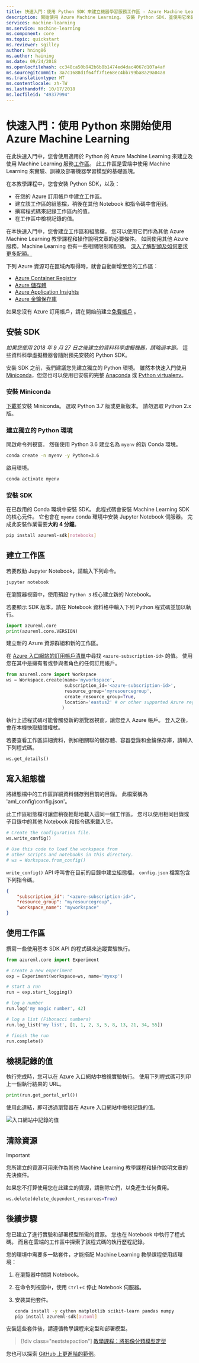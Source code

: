 ```yaml
---
title: 快速入門：使用 Python SDK 來建立機器學習服務工作區 - Azure Machine Learning
description: 開始使用 Azure Machine Learning。 安裝 Python SDK，並使用它來建立工作區。 此工作區是雲端中使用 Azure Machine Learning 來實驗、訓練及部署機器學習模型的基礎區塊。
services: machine-learning
ms.service: machine-learning
ms.component: core
ms.topic: quickstart
ms.reviewer: sgilley
author: hning86
ms.author: haining
ms.date: 09/24/2018
ms.openlocfilehash: cc348ca50b942b6b8b1474ed4dac4067d107a4af
ms.sourcegitcommit: 3a7c1688d1f64ff7f1e68ec4bb799ba8a29a04a8
ms.translationtype: HT
ms.contentlocale: zh-TW
ms.lasthandoff: 10/17/2018
ms.locfileid: "49377994"
---
```

# <a name="quickstart-use-python-to-get-started-with-azure-machine-learning"></a>快速入門：使用 Python 來開始使用 Azure Machine Learning

在此快速入門中，您會使用適用於 Python 的 Azure Machine Learning 來建立及使用 Machine Learning 服務[工作區](concept-azure-machine-learning-architecture.md)。 此工作區是雲端中使用 Machine Learning 來實驗、訓練及部署機器學習模型的基礎區塊。

在本教學課程中，您會安裝 Python SDK，以及：

* 在您的 Azure 訂用帳戶中建立工作區。
* 建立該工作區的組態檔，稍後在其他 Notebook 和指令碼中會用到。
* 撰寫程式碼來記錄工作區內的值。
* 在工作區中檢視記錄的值。

在本快速入門中，您會建立工作區和組態檔。 您可以使用它們作為其他 Azure Machine Learning 教學課程和操作說明文章的必要條件。 如同使用其他 Azure 服務，Machine Learning 也有一些相關限制和配額。 [深入了解配額及如何要求更多配額。](how-to-manage-quotas.md)

下列 Azure 資源可在區域內取得時，就會自動新增至您的工作區：
 
- [Azure Container Registry](https://azure.microsoft.com/services/container-registry/)
- [Azure 儲存體](https://azure.microsoft.com/services/storage/)
- [Azure Application Insights](https://azure.microsoft.com/services/application-insights/) 
- [Azure 金鑰保存庫](https://azure.microsoft.com/services/key-vault/)

如果您沒有 Azure 訂用帳戶，請在開始前建立[免費帳戶](https://azure.microsoft.com/free/?WT.mc_id=A261C142F) 。


## <a name="install-the-sdk"></a>安裝 SDK

*如果您使用 2018 年 9 月 27 日之後建立的資料科學虛擬機器，請略過本節。* 這些資料科學虛擬機器會隨附預先安裝的 Python SDK。

安裝 SDK 之前，我們建議您先建立獨立的 Python 環境。 雖然本快速入門使用 [Miniconda](https://conda.io/docs/user-guide/install/index.html)，但您也可以使用已安裝的完整 [Anaconda](https://www.anaconda.com/) 或 [Python virtualenv](https://virtualenv.pypa.io/en/stable/)。

### <a name="install-miniconda"></a>安裝 Miniconda


[下載](https://conda.io/miniconda.html)並安裝 Miniconda。 選取 Python 3.7 版或更新版本。 請勿選取 Python 2.x 版。

### <a name="create-an-isolated-python-environment"></a>建立獨立的 Python 環境 

開啟命令列視窗。 然後使用 Python 3.6 建立名為 `myenv` 的新 Conda 環境。

```sh
conda create -n myenv -y Python=3.6
```

啟用環境。

  ```sh
  conda activate myenv
  ```

### <a name="install-the-sdk"></a>安裝 SDK

在已啟用的 Conda 環境中安裝 SDK。 此程式碼會安裝 Machine Learning SDK 的核心元件。 它也會在 `myenv` conda 環境中安裝 Jupyter Notebook 伺服器。 完成此安裝作業需要**大約 4 分鐘**。

```sh
pip install azureml-sdk[notebooks]
```

## <a name="create-a-workspace"></a>建立工作區

若要啟動 Jupyter Notebook，請輸入下列命令。
```sh
jupyter notebook
```

在瀏覽器視窗中，使用預設 `Python 3` 核心建立新的 Notebook。 

若要顯示 SDK 版本，請在 Notebook 資料格中輸入下列 Python 程式碼並加以執行。

```python
import azureml.core
print(azureml.core.VERSION)
```

建立新的 Azure 資源群組和新的工作區。

在 [Azure 入口網站的訂用帳戶清單](https://ms.portal.azure.com/#blade/Microsoft_Azure_Billing/SubscriptionsBlade)中尋找 `<azure-subscription-id>` 的值。 使用您在其中是擁有者或參與者角色的任何訂用帳戶。

```python
from azureml.core import Workspace
ws = Workspace.create(name='myworkspace',
                      subscription_id='<azure-subscription-id>',
                      resource_group='myresourcegroup',
                      create_resource_group=True,
                      location='eastus2' # or other supported Azure region
                     )
```

執行上述程式碼可能會觸發新的瀏覽器視窗，讓您登入 Azure 帳戶。 登入之後，會在本機快取驗證權杖。

若要查看工作區詳細資料，例如相關聯的儲存體、容器登錄和金鑰保存庫，請輸入下列程式碼。

```python
ws.get_details()
```

## <a name="write-a-configuration-file"></a>寫入組態檔

將組態檔中的工作區詳細資料儲存到目前的目錄。 此檔案稱為 'aml_config\config.json'。  

此工作區組態檔可讓您稍後輕鬆地載入這同一個工作區。 您可以使用相同目錄或子目錄中的其他 Notebook 和指令碼來載入它。 

```python
# Create the configuration file.
ws.write_config()

# Use this code to load the workspace from 
# other scripts and notebooks in this directory.
# ws = Workspace.from_config()
```

`write_config()` API 呼叫會在目前的目錄中建立組態檔。 `config.json` 檔案包含下列指令碼。

```json
{
    "subscription_id": "<azure-subscription-id>",
    "resource_group": "myresourcegroup",
    "workspace_name": "myworkspace"
}
```

## <a name="use-the-workspace"></a>使用工作區

撰寫一些使用基本 SDK API 的程式碼來追蹤實驗執行。

```python
from azureml.core import Experiment

# create a new experiment
exp = Experiment(workspace=ws, name='myexp')

# start a run
run = exp.start_logging()

# log a number
run.log('my magic number', 42)

# log a list (Fibonacci numbers)
run.log_list('my list', [1, 1, 2, 3, 5, 8, 13, 21, 34, 55]) 

# finish the run
run.complete()
```

## <a name="view-logged-results"></a>檢視記錄的值
執行完成時，您可以在 Azure 入口網站中檢視實驗執行。 使用下列程式碼可列印上一個執行結果的 URL。

```python
print(run.get_portal_url())
```

使用此連結，即可透過瀏覽器在 Azure 入口網站中檢視記錄的值。

![入口網站中記錄的值](./media/quickstart-create-workspace-with-python/logged-values.png)

## <a name="clean-up-resources"></a>清除資源 
>[!IMPORTANT]
>您所建立的資源可用來作為其他 Machine Learning 教學課程和操作說明文章的先決條件。

如果您不打算使用您在此建立的資源，請刪除它們，以免產生任何費用。

```python
ws.delete(delete_dependent_resources=True)
```

## <a name="next-steps"></a>後續步驟

您已建立了進行實驗和部署模型所需的資源。 您也在 Notebook 中執行了程式碼。 而且在雲端的工作區中探索了該程式碼的執行歷程記錄。

您的環境中需要多一點套件，才能搭配 Machine Learning 教學課程使用該環境：

1. 在瀏覽器中關閉 Notebook。
1. 在命令列視窗中，使用 `Ctrl`+`C` 停止 Notebook 伺服器。
1. 安裝其他套件。

    ```sh
    conda install -y cython matplotlib scikit-learn pandas numpy
    pip install azureml-sdk[automl]
    ```

安裝這些套件後，請遵循教學課程來定型和部署模型。 

> [!div class="nextstepaction"]
> [教學課程：將影像分類模型定型](tutorial-train-models-with-aml.md)

您也可以探索 [GitHub 上更進階的範例](https://aka.ms/aml-notebooks)。
